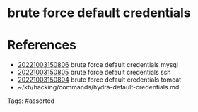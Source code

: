 # brute force default credentials

# References
- [20221003150806](/zet/20221003150806/README.md) brute force default credentials mysql
- [20221003150805](/zet/20221003150805/README.md) brute force default credentials ssh
- [20221003150804](/zet/20221003150804/README.md) brute force default credentials tomcat
- ~/kb/hacking/commands/hydra-default-credentials.md

Tags:
    #assorted
